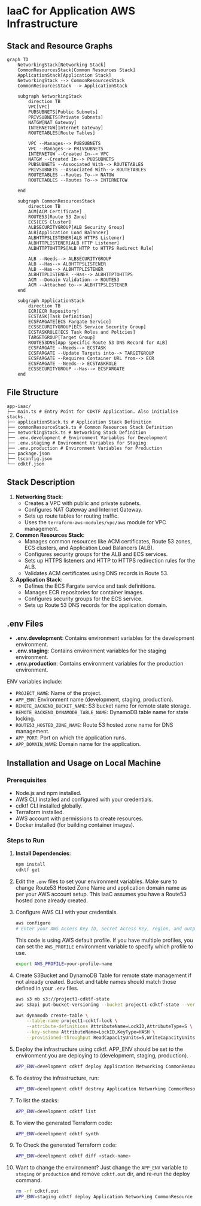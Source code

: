 # IaaC for Application AWS Infrastructure
## Stack and Resource Graphs
```mermaid
graph TD
    NetworkingStack[Networking Stack]
    CommonResourcesStack[Common Resources Stack]
    ApplicationStack[Application Stack]
    NetworkingStack --> CommonResourcesStack
    CommonResourcesStack --> ApplicationStack

    subgraph NetworkingStack
        direction TB
        VPC[VPC]
        PUBSUBNETS[Public Subnets]
        PRIVSUBNETS[Private Subnets]
        NATGW[NAT Gateway]
        INTERNETGW[Internet Gateway]
        ROUTETABLES[Route Tables]

        VPC --Manages--> PUBSUBNETS
        VPC --Manages--> PRIVSUBNETS
        INTERNETGW --Created In--> VPC
        NATGW --Created In--> PUBSUBNETS
        PUBSUBNETS --Associated With--> ROUTETABLES
        PRIVSUBNETS --Associated With--> ROUTETABLES
        ROUTETABLES --Routes To--> NATGW
        ROUTETABLES --Routes To--> INTERNETGW

    end

    subgraph CommonResourcesStack
        direction TB
        ACM[ACM Certificate]
        ROUTE53[Route 53 Zone]
        ECS[ECS Cluster]
        ALBSECURITYGROUP[ALB Security Group]
        ALB[Application Load Balancer]
        ALBHTTPSLISTENER[ALB HTTPS Listener]
        ALBHTTPLISTENER[ALB HTTP Listener]
        ALBHTTPTOHTTPS[ALB HTTP to HTTPS Redirect Rule]

        ALB --Needs--> ALBSECURITYGROUP
        ALB --Has--> ALBHTTPSLISTENER
        ALB --Has--> ALBHTTPLISTENER
        ALBHTTPLISTENER --Has--> ALBHTTPTOHTTPS
        ACM --Domain Validation--> ROUTE53
        ACM --Attached to--> ALBHTTPSLISTENER
    end

    subgraph ApplicationStack
        direction TB
        ECR[ECR Repository]
        ECSTASK[Task Definition]
        ECSFARGATE[ECS Fargate Service]
        ECSSECURITYGROUP[ECS Service Security Group]
        ECSTASKROLE[ECS Task Roles and Policies]
        TARGETGROUP[Target Group]
        ROUTE53DNS[App specific Route 53 DNS Record for ALB]
        ECSFARGATE --Needs--> ECSTASK
        ECSFARGATE --Update Targets into--> TARGETGROUP
        ECSFARGATE --Requires Container URL from--> ECR
        ECSFARGATE --Needs--> ECSTASKROLE
        ECSSECURITYGROUP --Has--> ECSFARGATE
    end

```
## File Structure
```
app-iaac/
├── main.ts # Entry Point for CDKTF Application. Also initialise stacks.
├── applicationStack.ts # Application Stack Definition
├── commonResourceStack.ts # Common Resources Stack Definition
├── networkingStack.ts # Networking Stack Definition
├── .env.development # Environment Variables for Development
├── .env.staging # Environment Variables for Staging
├── .env.production # Environment Variables for Production
├── package.json
├── tsconfig.json
└── cdktf.json
```
## Stack Description
1. **Networking Stack**: 
   - Creates a VPC with public and private subnets.
   - Configures NAT Gateway and Internet Gateway.
   - Sets up route tables for routing traffic.
   - Uses the `terraform-aws-modules/vpc/aws` module for VPC management.
2. **Common Resources Stack**:
   - Manages common resources like ACM certificates, Route 53 zones, ECS clusters, and Application Load Balancers (ALB).
   - Configures security groups for the ALB and ECS services.
   - Sets up HTTPS listeners and HTTP to HTTPS redirection rules for the ALB.
   - Validates ACM certificates using DNS records in Route 53.
3. **Application Stack**:
   - Defines the ECS Fargate service and task definitions.
   - Manages ECR repositories for container images.
   - Configures security groups for the ECS service.
   - Sets up Route 53 DNS records for the application domain.

## .env Files
- **.env.development**: Contains environment variables for the development environment.
- **.env.staging**: Contains environment variables for the staging environment.
- **.env.production**: Contains environment variables for the production environment.

ENV variables include:
- `PROJECT_NAME`: Name of the project.
- `APP_ENV`: Environment name (development, staging, production).
- `REMOTE_BACKEND_BUCKET_NAME`: S3 bucket name for remote state storage.
- `REMOTE_BACKEND_DYNAMODB_TABLE_NAME`: DynamoDB table name for state locking.
- `ROUTE53_HOSTED_ZONE_NAME`: Route 53 hosted zone name for DNS management.
- `APP_PORT`: Port on which the application runs.
- `APP_DOMAIN_NAME`: Domain name for the application.

## Installation and Usage on Local Machine
### Prerequisites
- Node.js and npm installed.
- AWS CLI installed and configured with your credentials.
- cdktf CLI installed globally.
- Terraform installed.
- AWS account with permissions to create resources.
- Docker installed (for building container images).
### Steps to Run
1. **Install Dependencies**:
   ```bash
   npm install
   cdktf get
   ```
2. Edit the `.env` files to set your environment variables. Make sure to change Route53 Hosted Zone Name and application domain name as per your AWS account setup. This IaaC assumes you have a Route53 hosted zone already created. 
3. Configure AWS CLI with your credentials.
   ```bash
   aws configure
   # Enter your AWS Access Key ID, Secret Access Key, region, and output format.
   ```
   This code is using AWS default profile. If you have multiple profiles, you can set the `AWS_PROFILE` environment variable to specify which profile to use.
   ```bash
   export AWS_PROFILE=your-profile-name
   ```
4. Create S3Bucket and DynamoDB Table for remote state management if not already created. Bucket and table names should match those defined in your `.env` files.
    ```bash
    aws s3 mb s3://project1-cdktf-state
    aws s3api put-bucket-versioning --bucket project1-cdktf-state --versioning-configuration Status=Enabled

    aws dynamodb create-table \
        --table-name project1-cdktf-lock \
        --attribute-definitions AttributeName=LockID,AttributeType=S \
        --key-schema AttributeName=LockID,KeyType=HASH \
        --provisioned-throughput ReadCapacityUnits=5,WriteCapacityUnits=5
    ```
5. Deploy the infrastructure using cdktf. APP_ENV should be set to the environment you are deploying to (development, staging, production).
   ```bash
   APP_ENV=development cdktf deploy Application Networking CommonResource
   ```
6. To destroy the infrastructure, run:
   ```bash
   APP_ENV=development cdktf destroy Application Networking CommonResource
   ```
7. To list the stacks:
   ```bash
   APP_ENV=development cdktf list
   ```

8. To view the generated Terraform code:
   ```bash
   APP_ENV=development cdktf synth
   ```
9. To Check the generated Terraform code:
   ```bash
   APP_ENV=development cdktf diff <stack-name>
   ```
10. Want to change the environment? Just change the `APP_ENV` variable to `staging` or `production` and remove `cdktf.out` dir, and re-run the deploy command.
    ```bash
    rm -rf cdktf.out
    APP_ENV=staging cdktf deploy Application Networking CommonResource
    ```